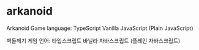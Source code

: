 # arkanoid

Arkanoid Game
language: 
    TypeScript
    Vanilla JavaScript (Plain JavaScript)

벽돌깨기 게임
언어:
    타입스크립트
    바닐라 자바스크립트 (플레인 자바스크립트)

